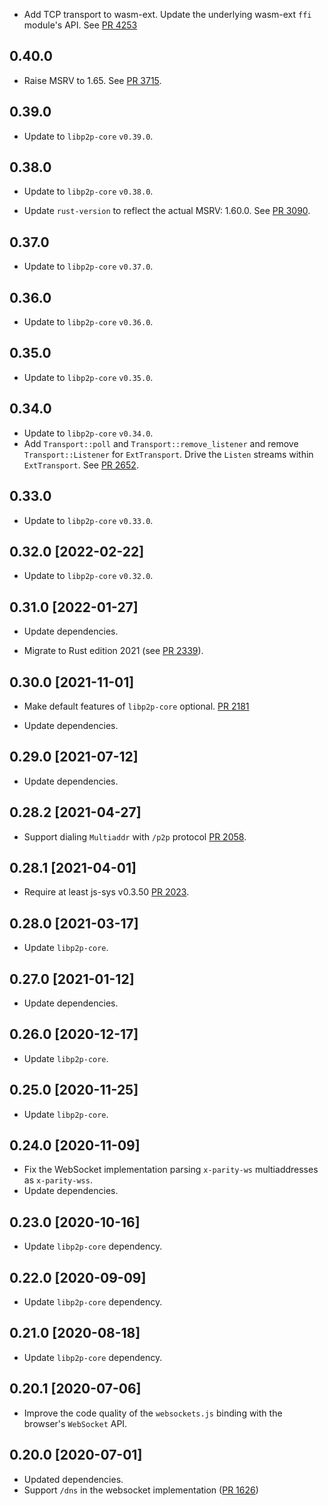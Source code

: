
- Add TCP transport to wasm-ext. Update the underlying wasm-ext `ffi` module's API.
  See [PR 4253]

[PR 4253]: https://github.com/libp2p/rust-libp2p/pull/4253

## 0.40.0

- Raise MSRV to 1.65.
  See [PR 3715].

[PR 3715]: https://github.com/libp2p/rust-libp2p/pull/3715

## 0.39.0

- Update to `libp2p-core` `v0.39.0`.

## 0.38.0

- Update to `libp2p-core` `v0.38.0`.

- Update `rust-version` to reflect the actual MSRV: 1.60.0. See [PR 3090].

[PR 3090]: https://github.com/libp2p/rust-libp2p/pull/3090

## 0.37.0

- Update to `libp2p-core` `v0.37.0`.

## 0.36.0

- Update to `libp2p-core` `v0.36.0`.

## 0.35.0

- Update to `libp2p-core` `v0.35.0`.

## 0.34.0

- Update to `libp2p-core` `v0.34.0`.
- Add `Transport::poll` and `Transport::remove_listener` and remove `Transport::Listener`
  for `ExtTransport`. Drive the `Listen` streams within `ExtTransport`. See [PR 2652].

[PR 2652]: https://github.com/libp2p/rust-libp2p/pull/2652

## 0.33.0

- Update to `libp2p-core` `v0.33.0`.

## 0.32.0 [2022-02-22]

- Update to `libp2p-core` `v0.32.0`.

## 0.31.0 [2022-01-27]

- Update dependencies.

- Migrate to Rust edition 2021 (see [PR 2339]).

[PR 2339]: https://github.com/libp2p/rust-libp2p/pull/2339

## 0.30.0 [2021-11-01]

- Make default features of `libp2p-core` optional.
  [PR 2181](https://github.com/libp2p/rust-libp2p/pull/2181)

- Update dependencies.

## 0.29.0 [2021-07-12]

- Update dependencies.

## 0.28.2 [2021-04-27]

- Support dialing `Multiaddr` with `/p2p` protocol [PR
  2058](https://github.com/libp2p/rust-libp2p/pull/2058).

## 0.28.1 [2021-04-01]

- Require at least js-sys v0.3.50 [PR
  2023](https://github.com/libp2p/rust-libp2p/pull/2023).

## 0.28.0 [2021-03-17]

- Update `libp2p-core`.

## 0.27.0 [2021-01-12]

- Update dependencies.

## 0.26.0 [2020-12-17]

- Update `libp2p-core`.

## 0.25.0 [2020-11-25]

- Update `libp2p-core`.

## 0.24.0 [2020-11-09]

- Fix the WebSocket implementation parsing `x-parity-ws` multiaddresses as `x-parity-wss`.
- Update dependencies.

## 0.23.0 [2020-10-16]

- Update `libp2p-core` dependency.

## 0.22.0 [2020-09-09]

- Update `libp2p-core` dependency.

## 0.21.0 [2020-08-18]

- Update `libp2p-core` dependency.

## 0.20.1 [2020-07-06]

- Improve the code quality of the `websockets.js` binding with the browser's `WebSocket` API.

## 0.20.0 [2020-07-01]

- Updated dependencies.
- Support `/dns` in the websocket implementation
  ([PR 1626](https://github.com/libp2p/rust-libp2p/pull/1626))
